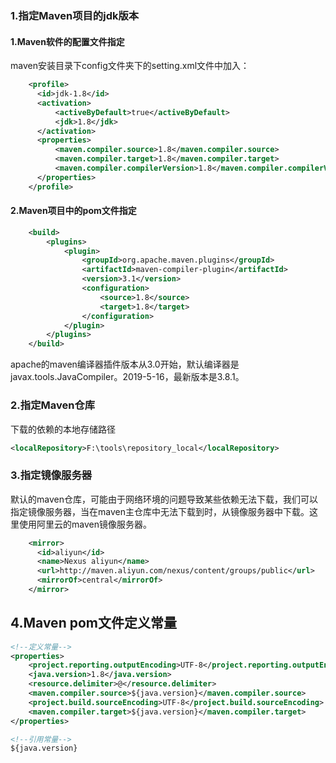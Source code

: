 ### 1.指定Maven项目的jdk版本

#### 1.Maven软件的配置文件指定

maven安装目录下config文件夹下的setting.xml文件中加入：

~~~ xml
    <profile>    
      <id>jdk-1.8</id>    
      <activation>    
          <activeByDefault>true</activeByDefault>    
          <jdk>1.8</jdk>    
      </activation>    
      <properties>    
          <maven.compiler.source>1.8</maven.compiler.source>    
          <maven.compiler.target>1.8</maven.compiler.target>    
          <maven.compiler.compilerVersion>1.8</maven.compiler.compilerVersion>    
      </properties>    
    </profile>
~~~



#### 2.Maven项目中的pom文件指定

~~~ xml
    <build>
        <plugins>
            <plugin>
                <groupId>org.apache.maven.plugins</groupId>
                <artifactId>maven-compiler-plugin</artifactId>
                <version>3.1</version>
                <configuration>
                    <source>1.8</source>
                    <target>1.8</target>
                </configuration>
            </plugin>
        </plugins>
    </build>

~~~



apache的maven编译器插件版本从3.0开始，默认编译器是javax.tools.JavaCompiler。2019-5-16，最新版本是3.8.1。



### 2.指定Maven仓库

下载的依赖的本地存储路径

~~~ xml
<localRepository>F:\tools\repository_local</localRepository>
~~~



### 3.指定镜像服务器

默认的maven仓库，可能由于网络环境的问题导致某些依赖无法下载，我们可以指定镜像服务器，当在maven主仓库中无法下载到时，从镜像服务器中下载。这里使用阿里云的maven镜像服务器。

~~~ xml
    <mirror>
      <id>aliyun</id>
      <name>Nexus aliyun</name>
      <url>http://maven.aliyun.com/nexus/content/groups/public</url>
      <mirrorOf>central</mirrorOf>
    </mirror>
~~~





## 4.Maven pom文件定义常量

~~~ xml
<!--定义常量-->
<properties>
    <project.reporting.outputEncoding>UTF-8</project.reporting.outputEncoding>
    <java.version>1.8</java.version>
    <resource.delimiter>@</resource.delimiter>
    <maven.compiler.source>${java.version}</maven.compiler.source>
    <project.build.sourceEncoding>UTF-8</project.build.sourceEncoding>
    <maven.compiler.target>${java.version}</maven.compiler.target>
</properties>

<!--引用常量-->
${java.version}

~~~


